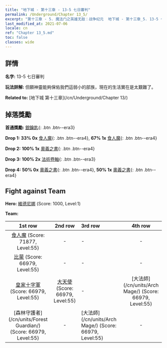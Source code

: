 ```yaml
---
title: "地下城 - 第十三章 - 13-5 七日審判"
permalink: /Underground/Chapter 13_5/
excerpt: "第十三章 - 5. 魔法门之英雄无敌：战争纪元  地下城 - 第十三章_5. 13-5 七日審判"
last_modified_at: 2021-07-06
locale: cn
ref: "Chapter 13_5.md"
toc: false
classes: wide
---
```


## 詳情

 **名字:** 13-5 七日審判

 **玩法詳解:**       但願神靈能夠保佑我們這弱小的部族，現在的生活實在是太艱難了。

 **Related to:** [地下城 第十三章](/cn/Underground/Chapter 13/)

## 掉落獎勵

 **首通獎勵:** [銀鑰匙](/cn/Items/con_693/){: .btn .btn--era3}

 **Drop 1:** **33% 0x** [食人魔](/cn/Items/unt_220/){: .btn .btn--era4}, **67% 1x** [食人魔](/cn/Items/unt_220/){: .btn .btn--era4}

 **Drop 2:** **100% 1x** [奧義之書](/cn/Items/mat_53/){: .btn .btn--era4}

 **Drop 3:** **100% 2x** [法術卷軸](/cn/Items/con_694/){: .btn .btn--era3}

 **Drop 4:** **50% 0x** [奧義之書](/cn/Items/mat_46/){: .btn .btn--era4}, **50% 1x** [奧義之書](/cn/Items/mat_46/){: .btn .btn--era4}


## Fight against Team
 **Hero:** [維德尼娜](/cn/heroes/Vidomina/) (Score: 1000, Level:1)

 **Team:**


  | 1st row | 2nd row | 3rd row | 4th row |
  |:----:|:----:|:----|:----:|
  | [食人魔](/cn/units/Ogre/) (Score: 71877, Level:55)  | - | - | - |
  | [比蒙](/cn/units/Behemoth/) (Score: 66979, Level:55)  | - | - | - |
  | [皇家十字軍](/cn/units/Swordsman/) (Score: 66979, Level:55)  | [大天使](/cn/units/Angel/) (Score: 66979, Level:55)  | - | [大法師](/cn/units/Arch Mage/) (Score: 66979, Level:55)  |
  | [森林守護者](/cn/units/Forest Guardian/) (Score: 66979, Level:55)  | - | [大法師](/cn/units/Arch Mage/) (Score: 66979, Level:55)  | - |


